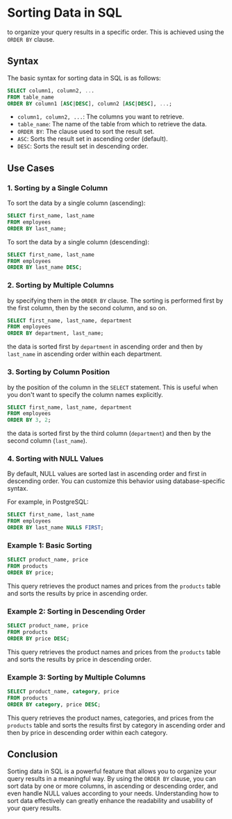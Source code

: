 # Sorting Data in SQL

to organize your query results in a specific order. This is achieved using the `ORDER BY` clause.

## Syntax

The basic syntax for sorting data in SQL is as follows:

```sql
SELECT column1, column2, ...
FROM table_name
ORDER BY column1 [ASC|DESC], column2 [ASC|DESC], ...;
```

- `column1, column2, ...`: The columns you want to retrieve.
- `table_name`: The name of the table from which to retrieve the data.
- `ORDER BY`: The clause used to sort the result set.
- `ASC`: Sorts the result set in ascending order (default).
- `DESC`: Sorts the result set in descending order.

## Use Cases

### 1. Sorting by a Single Column

To sort the data by a single column (ascending):
```sql
SELECT first_name, last_name
FROM employees
ORDER BY last_name;
```

To sort the data by a single column (descending):
```sql
SELECT first_name, last_name
FROM employees
ORDER BY last_name DESC;
```


### 2. Sorting by Multiple Columns

by specifying them in the `ORDER BY` clause. The sorting is performed first by the first column, then by the second column, and so on.

```sql
SELECT first_name, last_name, department
FROM employees
ORDER BY department, last_name;
```
the data is sorted first by `department` in ascending order and then by `last_name` in ascending order within each department.


### 3. Sorting by Column Position

by the position of the column in the `SELECT` statement. This is useful when you don't want to specify the column names explicitly.

```sql
SELECT first_name, last_name, department
FROM employees
ORDER BY 3, 2;
```
the data is sorted first by the third column (`department`) and then by the second column (`last_name`).


### 4. Sorting with NULL Values

By default, NULL values are sorted last in ascending order and first in descending order. You can customize this behavior using database-specific syntax.

For example, in PostgreSQL:

```sql
SELECT first_name, last_name
FROM employees
ORDER BY last_name NULLS FIRST;
```

### Example 1: Basic Sorting

```sql
SELECT product_name, price
FROM products
ORDER BY price;
```

This query retrieves the product names and prices from the `products` table and sorts the results by price in ascending order.

### Example 2: Sorting in Descending Order

```sql
SELECT product_name, price
FROM products
ORDER BY price DESC;
```

This query retrieves the product names and prices from the `products` table and sorts the results by price in descending order.

### Example 3: Sorting by Multiple Columns

```sql
SELECT product_name, category, price
FROM products
ORDER BY category, price DESC;
```

This query retrieves the product names, categories, and prices from the `products` table and sorts the results first by category in ascending order and then by price in descending order within each category.

## Conclusion

Sorting data in SQL is a powerful feature that allows you to organize your query results in a meaningful way. By using the `ORDER BY` clause, you can sort data by one or more columns, in ascending or descending order, and even handle NULL values according to your needs. Understanding how to sort data effectively can greatly enhance the readability and usability of your query results.